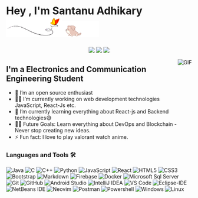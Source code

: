 
<!--
**mikan-senpai/mikan-senpai** is a ✨ _special_ ✨ repository because its `README.md` (this file) appears on your GitHub profile.

Here are some ideas to get you started:

- 
- 🌱 I’m currently learning ...
- 👯 I’m looking to collaborate on ...
- 🤔 I’m looking for help with ...
- 💬 Ask me about ...
- 📫 How to reach me: ...
- 😄 Pronouns: ...
- ⚡ Fun fact: ...
-->
<!-- <h1 align="center">
  Hey , I'm Santanu Adhikary - aka mikan
 <img src="butterfly.gif" width=30%><img src="dog.gif" width=20%>
</h1> -->

<h1>
  Hey , I'm Santanu Adhikary
 <img src="butterfly.gif" width=30%><img src="dog.gif" width=20%>
</h1>

<p align="center">   
  <a href="https://mail.google.com/mail/u/0/#inbox?compose=CllgCJvlqGggXhLNMJLcpkPTbLTfNFqsVZtfzjwBgLRKtqWQjgdbnDcRdNhSGSVcWnBRBQGhVsq" target="_blank"><img src="https://img.shields.io/badge/Gmail-D14836?style=flat-square&logo=gmail&logoColor=white"></a>
  <a href="https://www.linkedin.com/in/santanu-adhikary-396bb017a/" target="_blank"><img src="https://img.shields.io/badge/Linkedin-%230077B5.svg?style=flat-square&logo=linkedin&logoColor=white"></a> 
  <a href="https://twitter.com/Santanu20131244"><img src="https://img.shields.io/badge/Twitter-%231DA1F2.svg?style=flat-square&logo=Twitter&logoColor=white"></a>
</p>




<img align="right" alt="GIF" height="160px" src="https://c.tenor.com/y2JXkY1pXkwAAAAC/cat-computer.gif" />

## I'm a Electronics and Communication Engineering Student  
- 🔭 I’m an open source enthusiast
- 👨‍💻 I’m currently working on web development technologies JavaScript, React-Js etc.
- 🌱 I’m currently learning everything about React-js and  Backend technologies😅
- 💪🏼 Future Goals: Learn everything about DevOps and Blockchain - Never stop creating new ideas.
- ⚡ Fun fact: I love to play valorant watch anime.





### Languages and Tools 🛠 

![Java](http://img.shields.io/badge/-Java-5B4638?style=flat-square&logo=java&logoColor=ffffff)
![C](http://img.shields.io/badge/-C-A8B9CC?style=flat-square&logo=c&logoColor=ffffff)
![C++](https://img.shields.io/badge/c++-%2300599C.svg?style=flat-square&logo=c%2B%2B&logoColor=white)
![Python](http://img.shields.io/badge/-Python-3776AB?style=flat-square&logo=python&logoColor=ffffff)
![JavaScript](https://img.shields.io/badge/-JavaScript-%23F7DF1C?style=flat-square&logo=javascript&logoColor=000000&labelColor=%23F7DF1C&color=%23FFCE5A)
![React](https://img.shields.io/badge/-React-61DAFB?style=flat-square&logo=react&logoColor=ffffff)
![HTML5](https://img.shields.io/badge/-HTML5-%23E44D27?style=flat-square&logo=html5&logoColor=ffffff)
![CSS3](https://img.shields.io/badge/-CSS3-%231572B6?style=flat-square&logo=css3)
![Bootstrap](https://img.shields.io/badge/-Bootstrap-563D7C?style=flat-square&logo=Bootstrap)
![Markdown](https://img.shields.io/badge/-Markdown-000000?style=flat-square&logo=markdown)
![Firebase](https://img.shields.io/badge/-Firebase-FFCA28?style=flat-square&logo=firebase&logoColor=ffffff)
![Docker](https://img.shields.io/badge/docker-%230db7ed.svg?style=flat-square&logo=docker&logoColor=white)
![Microsoft Sql Server](https://img.shields.io/badge/MySQL-00000F?style=flat-square&logo=mysql&logoColor=white)
![Git](https://img.shields.io/badge/-Git-%23F05032?style=flat-square&logo=git&logoColor=%23ffffff)
![GitHub](https://img.shields.io/badge/-GitHub-181717?style=flat-square&logo=github)
![Android Studio](https://img.shields.io/badge/Android%20Studio-3DDC84.svg?style=flat-square&logo=android-studio&logoColor=white)
![IntelliJ IDEA](https://img.shields.io/badge/IntelliJIDEA-000000.svg?style=flat-square&logo=intellij-idea&logoColor=white)
![VS Code](http://img.shields.io/badge/-VS%20Code-007ACC?style=flat-square&logo=visual-studio-code&logoColor=ffffff)
![Eclipse-IDE](http://img.shields.io/badge/-Eclipse-2C2255?style=flat-square&logo=eclipse&logoColor=ffffff)
![NetBeans IDE](https://img.shields.io/badge/NetBeansIDE-1B6AC6.svg?style=flat-square&logo=apache-netbeans-ide&logoColor=white)
![Neovim](https://img.shields.io/badge/NeoVim-%2357A143.svg?&style=flat-square&logo=neovim&logoColor=white)
![Postman](https://img.shields.io/badge/Postman-FF6C37?style=flat-square&logo=postman&logoColor=white)
![Powershell](http://img.shields.io/badge/-Powershell-5391FE?style=flat-square&logo=powershell&logoColor=ffffff)
![Windows](http://img.shields.io/badge/-Windows-0078D6?style=flat-square&logo=windows&logoColor=ffffff)
![Linux](https://img.shields.io/badge/Linux-FCC624?style=flat-square&logo=linux&logoColor=black)
<br/>
